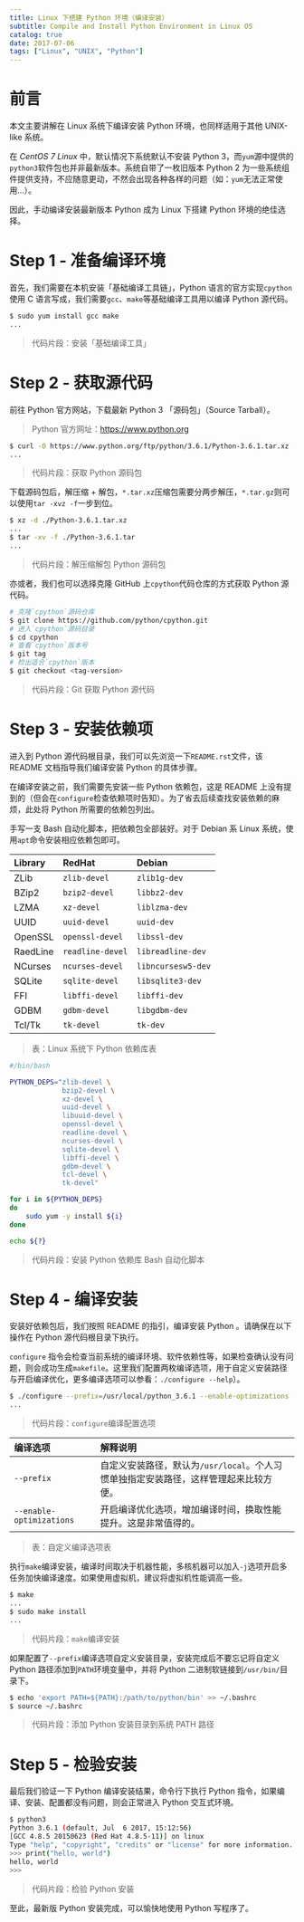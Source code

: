 ```yaml
---
title: Linux 下搭建 Python 环境（编译安装）
subtitle: Compile and Install Python Environment in Linux OS
catalog: true
date: 2017-07-06
tags: ["Linux", "UNIX", "Python"]
---
```


# 前言

本文主要讲解在 Linux 系统下编译安装 Python 环境，也同样适用于其他 UNIX-like 系统。

在 *CentOS 7 Linux* 中，默认情况下系统默认不安装 Python 3，而`yum`源中提供的`python3`软件包也并非最新版本。系统自带了一枚旧版本 Python 2 为一些系统组件提供支持，不应随意更动，不然会出现各种各样的问题（如：`yum`无法正常使用...）。

因此，手动编译安装最新版本 Python 成为 Linux 下搭建 Python 环境的绝佳选择。

# Step 1 - 准备编译环境

首先，我们需要在本机安装「基础编译工具链」，Python 语言的官方实现`cpython`使用 C 语言写成，我们需要`gcc`、`make`等基础编译工具用以编译 Python 源代码。

```bash
$ sudo yum install gcc make
...
```
> 代码片段：安装「基础编译工具」

# Step 2 - 获取源代码

前往 Python 官方网站，下载最新 Python 3 「源码包」（Source Tarball）。

> Python 官方网址：https://www.python.org

```bash
$ curl -O https://www.python.org/ftp/python/3.6.1/Python-3.6.1.tar.xz
...
```
> 代码片段：获取 Python 源码包

下载源码包后，解压缩 + 解包，`*.tar.xz`压缩包需要分两步解压，`*.tar.gz`则可以使用`tar -xvz -f`一步到位。

```bash
$ xz -d ./Python-3.6.1.tar.xz
...
$ tar -xv -f ./Python-3.6.1.tar
...
```
> 代码片段：解压缩解包 Python 源码包

亦或者，我们也可以选择克隆 GitHub 上`cpython`代码仓库的方式获取 Python 源代码。

```bash
# 克隆`cpython`源码仓库
$ git clone https://github.com/python/cpython.git
# 进入`cpython`源码目录
$ cd cpython
# 查看`cpython`版本号
$ git tag
# 检出适合`cpython`版本
$ git checkout <tag-version>
```
> 代码片段：Git 获取 Python 源代码

# Step 3 - 安装依赖项

进入到 Python 源代码根目录，我们可以先浏览一下`README.rst`文件，该 README 文档指导我们编译安装 Python 的具体步骤。

在编译安装之前，我们需要先安装一些 Python 依赖包，这是 README 上没有提到的（但会在`configure`检查依赖项时告知）。为了省去后续查找安装依赖的麻烦，此处将 Python 所需要的依赖包列出。

手写一支 Bash 自动化脚本，把依赖包全部装好。对于 Debian 系 Linux 系统，使用`apt`命令安装相应依赖包即可。

| Library  | RedHat           | Debian             |
| :------- | :--------------- | :----------------- |
| ZLib     | `zlib-devel`     | `zlib1g-dev`       |
| BZip2    | `bzip2-devel`    | `libbz2-dev`       |
| LZMA     | `xz-devel`       | `liblzma-dev`      |
| UUID     | `uuid-devel`     | `uuid-dev`         |
| OpenSSL  | `openssl-devel`  | `libssl-dev`       |
| RaedLine | `readline-devel` | `libreadline-dev`  |
| NCurses  | `ncurses-devel`  | `libncursesw5-dev` |
| SQLite   | `sqlite-devel`   | `libsqlite3-dev`   |
| FFI      | `libffi-devel`   | `libffi-dev`       |
| GDBM     | `gdbm-devel`     | `libgdbm-dev`      |
| Tcl/Tk   | `tk-devel`       | `tk-dev`           |

> 表：Linux 系统下 Python 依赖库表

```bash
#/bin/bash

PYTHON_DEPS="zlib-devel \
             bzip2-devel \
             xz-devel \
             uuid-devel \
             libuuid-devel \
             openssl-devel \
             readline-devel \
             ncurses-devel \
             sqlite-devel \
             libffi-devel \
             gdbm-devel \
             tcl-devel \
             tk-devel"

for i in ${PYTHON_DEPS}
do
    sudo yum -y install ${i}
done

echo ${?}
```
> 代码片段：安装 Python 依赖库 Bash 自动化脚本

# Step 4 - 编译安装

安装好依赖包后，我们按照 README 的指引，编译安装 Python 。请确保在以下操作在 Python 源代码根目录下执行。

`configure` 指令会检查当前系统的编译环境、软件依赖性等，如果检查确认没有问题，则会成功生成`makefile`。这里我们配置两枚编译选项，用于自定义安装路径与开启编译优化，更多编译选项可以参看：`./configure --help`）。

```bash
$ ./configure --prefix=/usr/local/python_3.6.1 --enable-optimizations
...
```
> 代码片段：`configure`编译配置选项

| 编译选项                  | 解释说明   |
| :----------------------- | :------- |
| `--prefix`               | 自定义安装路径，默认为`/usr/local`。个人习惯单独指定安装路径，这样管理起来比较方便。 |
| `--enable-optimizations` | 开启编译优化选项，增加编译时间，换取性能提升。这是非常值得的。 |

> 表：自定义编译选项表

执行`make`编译安装，编译时间取决于机器性能，多核机器可以加入`-j`选项开启多任务加快编译速度。如果使用虚拟机，建议将虚拟机性能调高一些。

```bash
$ make
...
$ sudo make install
...
```
> 代码片段：`make`编译安装

如果配置了`--prefix`编译选项自定义安装目录，安装完成后不要忘记将自定义 Python 路径添加到`PATH`环境变量中，并将 Python 二进制软链接到`/usr/bin/`目录下。

```bash
$ echo 'export PATH=${PATH}:/path/to/python/bin' >> ~/.bashrc
$ source ~/.bashrc
```
> 代码片段：添加 Python 安装目录到系统 PATH 路径

# Step 5 - 检验安装

最后我们验证一下 Python 编译安装结果，命令行下执行 Python 指令，如果编译、安装、配置都没有问题，则会正常进入 Python 交互式环境。

```bash
$ python3
Python 3.6.1 (default, Jul  6 2017, 15:12:56)
[GCC 4.8.5 20150623 (Red Hat 4.8.5-11)] on linux
Type "help", "copyright", "credits" or "license" for more information.
>>> print("hello, world")
hello, world
>>>
```
> 代码片段：检验 Python 安装

至此，最新版 Python 安装完成，可以愉快地使用 Python 写程序了。

<!-- EOF -->
